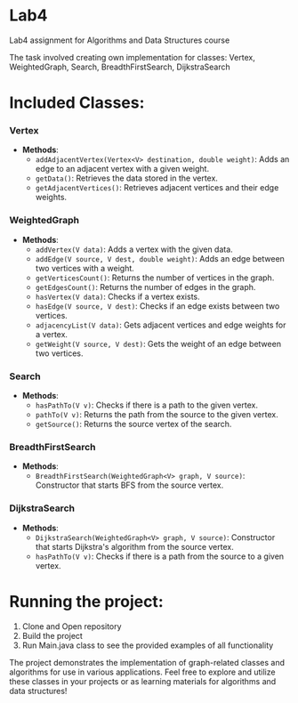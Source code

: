 # Lab4
 Lab4 assignment for Algorithms and Data Structures course

 The task involved creating own implementation for classes:  Vertex, WeightedGraph, Search, BreadthFirstSearch, DijkstraSearch

 # Included Classes:
 
 ### Vertex
 - **Methods**:
   - `addAdjacentVertex(Vertex<V> destination, double weight)`: Adds an edge to an adjacent vertex with a given weight.
   - `getData()`: Retrieves the data stored in the vertex.
   - `getAdjacentVertices()`: Retrieves adjacent vertices and their edge weights.

 ### WeightedGraph
 - **Methods**:
   - `addVertex(V data)`: Adds a vertex with the given data.
   - `addEdge(V source, V dest, double weight)`: Adds an edge between two vertices with a weight.
   - `getVerticesCount()`: Returns the number of vertices in the graph.
   - `getEdgesCount()`: Returns the number of edges in the graph.
   - `hasVertex(V data)`: Checks if a vertex exists.
   - `hasEdge(V source, V dest)`: Checks if an edge exists between two vertices.
   - `adjacencyList(V data)`: Gets adjacent vertices and edge weights for a vertex.
   - `getWeight(V source, V dest)`: Gets the weight of an edge between two vertices.

 ### Search
 - **Methods**:
   - `hasPathTo(V v)`: Checks if there is a path to the given vertex.
   - `pathTo(V v)`: Returns the path from the source to the given vertex.
   - `getSource()`: Returns the source vertex of the search.

 ### BreadthFirstSearch
 - **Methods**:
   - `BreadthFirstSearch(WeightedGraph<V> graph, V source)`: Constructor that starts BFS from the source vertex.

 ### DijkstraSearch
 - **Methods**:
   - `DijkstraSearch(WeightedGraph<V> graph, V source)`: Constructor that starts Dijkstra's algorithm from the source vertex.
   - `hasPathTo(V v)`: Checks if there is a path from the source to a given vertex.

 # Running the project:
 1. Clone and Open repository
 2. Build the project
 3. Run Main.java class to see the provided examples of all functionality

 The project demonstrates the implementation of graph-related classes and algorithms for use in various applications. Feel free to explore and utilize these classes in your projects or as learning materials for algorithms and data structures!
